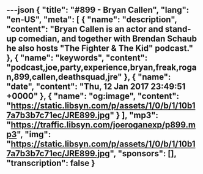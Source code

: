 ---json
{
  "title": "#899 - Bryan Callen",
  "lang": "en-US",
  "meta": [
    {
      "name": "description",
      "content": "Bryan Callen is an actor and stand-up comedian, and together with Brendan Schaub he also hosts \"The Fighter & The Kid\" podcast."
    },
    {
      "name": "keywords",
      "content": "podcast,joe,party,experience,bryan,freak,rogan,899,callen,deathsquad,jre"
    },
    {
      "name": "date",
      "content": "Thu, 12 Jan 2017 23:49:51 +0000"
    },
    {
      "name": "og:image",
      "content": "https://static.libsyn.com/p/assets/1/0/b/1/10b17a7b3b7c71ec/JRE899.jpg"
    }
  ],
  "mp3": "https://traffic.libsyn.com/joeroganexp/p899.mp3",
  "img": "https://static.libsyn.com/p/assets/1/0/b/1/10b17a7b3b7c71ec/JRE899.jpg",
  "sponsors": [],
  "transcription": false
}
---
<episode-header />

<timemark seconds="0" />

<transcribe-call-to-action />

<episode-footer />